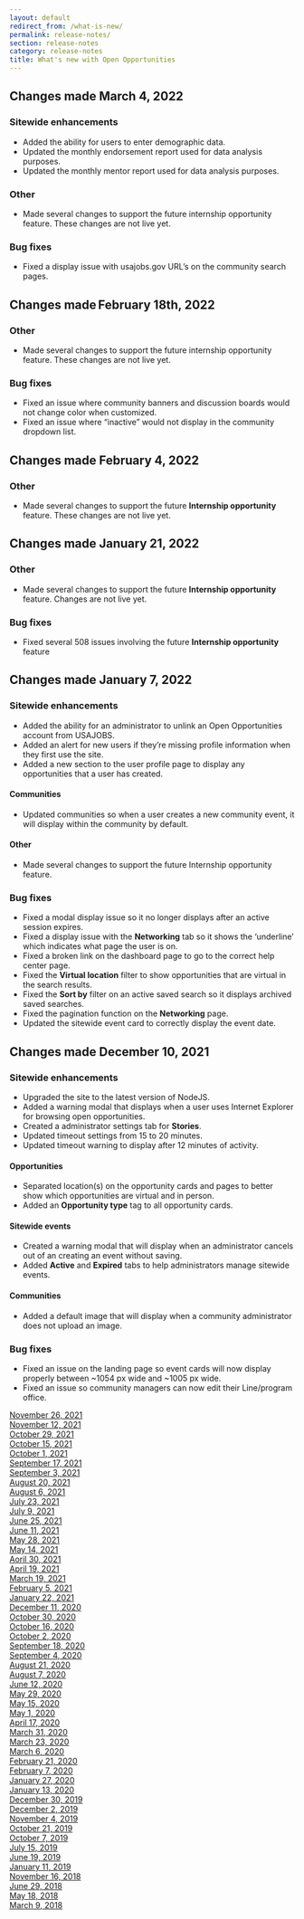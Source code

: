 ```yaml
---
layout: default
redirect_from: /what-is-new/
permalink: release-notes/
section: release-notes
category: release-notes
title: What's new with Open Opportunities
---
```


## Changes made March 4, 2022
### Sitewide enhancements

* Added the ability for users to enter demographic data. 
* Updated the monthly endorsement report used for data analysis purposes. 
* Updated the monthly mentor report used for data analysis purposes. 

### Other  

* Made several changes to support the future internship opportunity feature. These changes are not live yet.  
 
### Bug fixes 

* Fixed a display issue with usajobs.gov URL’s on the community search pages. 


## Changes made February 18th, 2022 
 
### Other 

* Made several changes to support the future internship opportunity feature. These changes are not live yet. 

### Bug fixes

* Fixed an issue where community banners and discussion boards would not change color when customized.
* Fixed an issue where “inactive” would not display in the community dropdown list.

## Changes made February 4, 2022
### Other

* Made several changes to support the future **Internship opportunity** feature. These changes are not live yet. 

## Changes made January 21, 2022

### Other

* Made several changes to support the future **Internship opportunity** feature. Changes are not live yet.

### Bug fixes

* Fixed several 508 issues involving the future **Internship opportunity** feature 

## Changes made January 7, 2022
### Sitewide enhancements

* Added the ability for an administrator to unlink an Open Opportunities account from USAJOBS.
* Added an alert for new users if they’re missing profile information when they first use the site.
* Added a new section to the user profile page to display any opportunities that a user has created.   

#### Communities

* Updated communities so when a user creates a new community event, it will display within the community by default. 

#### Other

* Made several changes to support the future Internship opportunity feature.

### Bug fixes

* Fixed a modal display issue so it no longer displays after an active session expires.
* Fixed a display issue with the **Networking** tab so it shows the ‘underline’ which indicates what page the user is on.
* Fixed a broken link on the dashboard page to go to the correct help center page.
* Fixed the **Virtual location** filter to show opportunities that are virtual in the search results.
* Fixed the **Sort by** filter on an active saved search so it displays archived saved searches.
* Fixed the pagination function on the **Networking** page.
* Updated the sitewide event card to correctly display the event date. 

## Changes made December 10, 2021
### Sitewide enhancements 

* Upgraded the site to the latest version of NodeJS.
* Added a warning modal that displays when a user uses Internet Explorer for browsing open opportunities.
* Created a administrator settings tab for **Stories**.
* Updated timeout settings from 15 to 20 minutes.
* Updated timeout warning to display after 12 minutes of activity. 

#### Opportunities

* Separated location(s) on the opportunity cards and pages to better show which opportunities are virtual and in person.
* Added an **Opportunity type** tag to all opportunity cards. 

#### Sitewide events

* Created a warning modal that will display when an administrator cancels out of an creating an event without saving.
* Added **Active** and **Expired** tabs to help administrators manage sitewide events. 

#### Communities

* Added a default image that will display when a community administrator does not upload an image. 

### Bug fixes 

* Fixed an issue on the landing page so event cards will now display properly between ~1054 px wide and ~1005 px wide.
* Fixed an issue so community managers can now edit their Line/program office.   

[November 26, 2021](nov-26-2021)  
[November 12, 2021](nov-12-2021)  
[October 29, 2021](oct-29-2021)  
[October 15, 2021](oct-15-2021)  
[October 1, 2021](oct-01-2021)  
[September 17, 2021](sep-17-2021)   
[September 3, 2021](sep-03-2021)  
[August 20, 2021](aug-20-2021)  
[August 6, 2021](aug-06-2021)  
[July 23, 2021](jul-23-2021)  
[July 9, 2021](jul-09-2021)  
[June 25, 2021](jun-25-2021)  
[June 11, 2021](jun-11-2021)  
[May 28, 2021](may-28-2021)  
[May 14, 2021](may-14-2021)  
[Aoril 30, 2021](apr-30-2021)  
[April 19, 2021](apr-19-2021)  
[March 19, 2021](mar-19-2021)  
[February 5, 2021](feb-05-2021)  
[January 22, 2021](jan-22-2021)  
[December 11, 2020](dec-11-2020)  
[October 30, 2020](oct-30-2020)  
[October 16, 2020](oct-16-2020)  
[October 2, 2020](oct-02-2020)  
[September 18, 2020](sep-18-2020)  
[September 4, 2020](sep-04-2020)  
[August 21, 2020](aug-21-2020)  
[August 7, 2020](aug-07-2020)  
[June 12, 2020](jun-12-2020)  
[May 29, 2020](may-29-2020)  
[May 15, 2020](may-15-2020)  
[May 1, 2020](may-01-2020)  
[April 17, 2020](apr-17-2020)  
[March 31, 2020](mar-31-2020)  
[March 23, 2020](mar-23-2020)  
[March 6, 2020](mar-06-2020)  
[February 21, 2020](feb-21-2020)  
[February 7, 2020](feb-07-2020/)  
[January 27, 2020](jan-27-2020/)  
[January 13, 2020](jan-13-2020/)  
[December 30, 2019](dec-30-2019/)  
[December 2, 2019](dec-02-2019/)  
[November 4, 2019](nov-04-2019/)  
[October 21, 2019](oct-21-2019/)  
[October 7, 2019](oct-07-2019/)  
[July 15, 2019](jul-15-2019/)  
[June 19, 2019](june-19-2019/)  
[January 11, 2019](jan-11-2019/)  
[November 16, 2018](nov-16-2018/)  
[June 29, 2018](june-29-2018/)  
[May 18, 2018](may-18-2018/)  
[March 9, 2018](mar-09-2018/)
